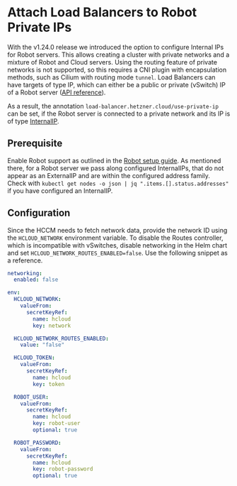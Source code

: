 # Attach Load Balancers to Robot Private IPs

With the v1.24.0 release we introduced the option to configure Internal IPs for Robot servers. This allows creating a cluster with private networks and a mixture of Robot and Cloud servers. Using the routing feature of private networks is not supported, so this requires a CNI plugin with encapsulation methods, such as Cilium with routing mode `tunnel`. Load Balancers can have targets of type IP, which can either be a public or private (vSwitch) IP of a Robot server ([API reference](https://docs.hetzner.cloud/#load-balancer-actions-add-target)).

As a result, the annotation `load-balancer.hetzner.cloud/use-private-ip` can be set, if the Robot server is connected to a private network and its IP is of type [InternalIP](https://kubernetes.io/docs/reference/node/node-status/#addresses).

## Prerequisite

Enable Robot support as outlined in the [Robot setup guide](TODO). As mentioned there, for a Robot server we pass along configured InternalIPs, that do not appear as an ExternalIP and are within the configured address family. Check with `kubectl get nodes -o json | jq ".items.[].status.addresses"` if you have configured an InternalIP.

## Configuration

Since the HCCM needs to fetch network data, provide the network ID using the `HCLOUD_NETWORK` environment variable. To disable the Routes controller, which is incompatible with vSwitches, disable networking in the Helm chart and set `HCLOUD_NETWORK_ROUTES_ENABLED=false`. Use the following snippet as a reference.

```yaml
networking:
  enabled: false

env:
  HCLOUD_NETWORK:
    valueFrom:
      secretKeyRef:
        name: hcloud
        key: network

  HCLOUD_NETWORK_ROUTES_ENABLED:
    value: "false"

  HCLOUD_TOKEN:
    valueFrom:
      secretKeyRef:
        name: hcloud
        key: token

  ROBOT_USER:
    valueFrom:
      secretKeyRef:
        name: hcloud
        key: robot-user
        optional: true

  ROBOT_PASSWORD:
    valueFrom:
      secretKeyRef:
        name: hcloud
        key: robot-password
        optional: true
```
